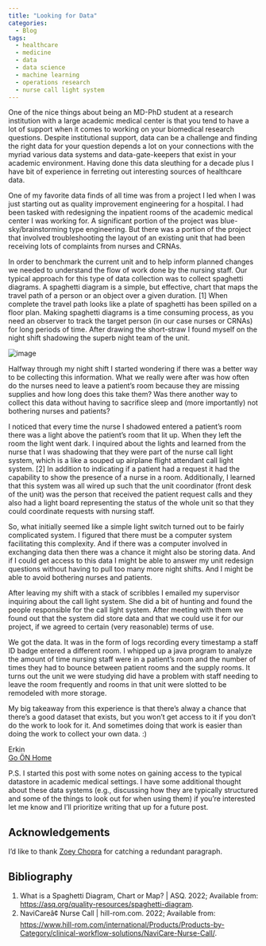 ```yaml
---
title: "Looking for Data"
categories:
  - Blog
tags:
  - healthcare
  - medicine
  - data
  - data science
  - machine learning
  - operations research
  - nurse call light system
---
```


One of the nice things about being an MD-PhD student at a research institution with a large academic medical center is that you tend to have a lot of support when it comes to working on your biomedical research questions. Despite institutional support, data can be a challenge and finding the right data for your question depends a lot on your connections with the myriad various data systems and data-gate-keepers that exist in your academic environment. Having done this data sleuthing for a decade plus I have bit of experience in ferreting out interesting sources of healthcare data.

One of my favorite data finds of all time was from a project I led when I was just starting out as quality improvement engineering for a hospital. I had been tasked with redesigning the inpatient rooms of the academic medical center I was working for. A significant portion of the project was blue-sky/brainstorming type engineering. But there was a portion of the project that involved troubleshooting the layout of an existing unit that had been receiving lots of complaints from nurses and CRNAs.

In order to benchmark the current unit and to help inform planned changes we needed to understand the flow of work done by the nursing staff. Our typical approach for this type of data collection was to collect spaghetti diagrams. A spaghetti diagram is a simple, but effective, chart that maps the travel path of a person or an object over a given duration. [1] When complete the travel path looks like a plate of spaghetti has been spilled on a floor plan. Making spaghetti diagrams is a time consuming process, as you need an observer to track the target person (in our case nurses or CRNAs) for long periods of time. After drawing the short-straw I found myself on the night shift shadowing the superb night team of the unit.

![image](https://user-images.githubusercontent.com/6284187/154292276-1fd7446e-0688-4955-b936-f28cd727e745.png)

Halfway through my night shift I started wondering if there was a better way to be collecting this information. What we really were after was how often do the nurses need to leave a patient’s room because they are missing supplies and how long does this take them? Was there another way to collect this data without having to sacrifice sleep and (more importantly) not bothering nurses and patients?

I noticed that every time the nurse I shadowed entered a patient’s room there was a light above the patient’s room that lit up. When they left the room the light went dark. I inquired about the lights and learned from the nurse that I was shadowing that they were part of the nurse call light system, which is a like a souped up airplane flight attendant call light system. [2] In addition to indicating if a patient had a request it had the capability to show the presence of a nurse in a room. Additionally, I learned that this system was all wired up such that the unit coordinator (front desk of the unit) was the person that received the patient request calls and they also had a light board representing the status of the whole unit so that they could coordinate requests with nursing staff.

So, what initially seemed like a simple light switch turned out to be fairly complicated system. I figured that there must be a computer system facilitating this complexity. And if there was a computer involved in exchanging data then there was a chance it might also be storing data. And if I could get access to this data I might be able to answer my unit redesign questions without having to pull too many more night shifts. And I might be able to avoid bothering nurses and patients.

After leaving my shift with a stack of scribbles I emailed my supervisor inquiring about the call light system. She did a bit of hunting and found the people responsible for the call light system.  After meeting with them we found out that the system did store data and that we could use it for our project, if we agreed to certain (very reasonable) terms of use.

We got the data. It was in the form of logs recording every timestamp a staff ID badge entered a different room. I whipped up a java program to analyze the amount of time nursing staff were in a patient’s room and the number of times they had to bounce between patient rooms and the supply rooms. It turns out the unit we were studying did have a problem with staff needing to leave the room frequently and rooms in that unit were slotted to be remodeled with more storage.

My big takeaway from this experience is that there’s alway a chance that there’s a good dataset that exists, but you won’t get access to it if you don’t do the work to look for it. And sometimes doing that work is easier than doing the work to collect your own data. :)

Erkin  <br />
[Go ÖN Home](../../index.md)

P.S. I started this post with some notes on gaining access to the typical datastore in academic medical settings. I have some additional thought about these data systems (e.g., discussing how they are typically structured and some of the things to look out for when using them) if you’re interested let me know and I’ll prioritize writing that up for a future post.

## Acknowledgements
I’d like to thank [Zoey Chopra](https://www.linkedin.com/in/zoeychopra/) for catching a redundant paragraph. 

## Bibliography
1.	What is a Spaghetti Diagram, Chart or Map? | ASQ. 2022; Available from: https://asq.org/quality-resources/spaghetti-diagram.
2.	NaviCareâ¢ Nurse Call | hill-rom.com. 2022; Available from: https://www.hill-rom.com/international/Products/Products-by-Category/clinical-workflow-solutions/NaviCare-Nurse-Call/.
